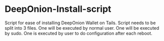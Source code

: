 # DeepOnion-Install-script
Script for ease of installing DeepOnion Wallet on Tails.
Script needs to be split into 3 files. One will be executed by normal user. One will be executed by sudo. One is executed by user to do configuration after each reboot.
